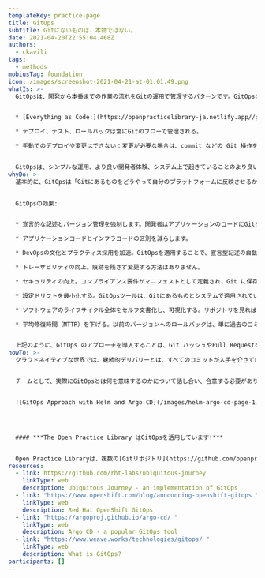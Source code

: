```yaml
---
templateKey: practice-page
title: GitOps
subtitle: Gitにないものは、本物ではない。
date: 2021-04-20T22:55:04.468Z
authors:
  - ckavili
tags:
  - methods
mobiusTag: foundation
icon: /images/screenshot-2021-04-21-at-01.01.49.png
whatIs: >-
  GitOpsは、開発から本番までの作業の流れをGitの運用で管理するパターンです。GitOpsのコンセプトは、以下のように非常にわかりやすいものです:


  * [Everything as Code:](https://openpracticelibrary-ja.netlify.app//practice/everything-as-code/) Gitは常に、システムで起きていることに対する、信頼できる情報源である。

  * デプロイ、テスト、ロールバックは常にGitのフローで管理される。

  * 手動でのデプロイや変更はできない：変更が必要な場合は、commit などの Git 操作を行うか、pull request を上げる必要がある。


  GitOpsは、シンプルな運用、より良い開発者体験、システム上で起きていることのより良い可視性を提供します。今日、最も人気のあるGitOpsツールは、ArgoCDとFluxです。GitOpsの採用が進むにつれて、そのアプローチとツールに関するベストプラクティスも急速に形成されつつあります。
whyDo: >-
  基本的に、GitOpsは「Gitにあるものをどうやって自分のプラットフォームに反映させるか」という問題を解決するためのものです。プラットフォームと直接やりとりする必要性をなくし、代わりにGitリポジトリとやりとりするようにします。しかし、GitOps は、特に DevOps **文化** と **プラクティス** を採用したいと考えている企業にとって、*everything as code* のアプローチを超える、それ以上の価値を組織へ提供します。
  

  GitOpsの効果:


  * 宣言的な記述とバージョン管理を強制します。開発者はアプリケーションのコードにGitを使うことに慣れていますが、GitOpsはソースコードと並んで、アプリケーションの他のリソースも保存する必要があることを意味します。もし、それらがGitになければ、本物ではないのです！

  * アプリケーションコードとインフラコードの区別を減らします。

  * DevOpsの文化とプラクティス採用を加速。GitOpsを適用することで、宣言型記述の自動デプロイメントが可能になり、リードタイムの短縮につながります。

  * トレーサビリティの向上。痕跡を残さず変更する方法はありません。

  * セキュリティの向上。コンプライアンス要件がマニフェストとして定義され、Git に保存されている場合、GitOps を通してその適用を確認することができます。さらに、Gitは変更を追跡するため、信頼できる唯一の情報源（the single source of truth）となり、大きなセキュリティ上の利点を提供します。

  * 設定ドリフトを最小化する。GitOpsツールは、Gitにあるものとシステムで適用されているものに違いがある場合に警告を出し、変更を戻す手助けもします。

  * ソフトウェアのライフサイクル全体をセルフ文書化し、可視化する。リポジトリを見れば、プラットフォーム上で何が動いているかが簡単にわかるようになります。

  * 平均修復時間（MTTR）を下げる。以前のバージョンへのロールバックは、単に過去のコミットを使用するだけです。


  上記のように、GitOps のアプローチを導入することは、Git ハッシュやPull Requestを気にするだけでなく、製品やより重要なチームについても可視化できることを意味します。ITデリバリー能力の立ち上げとスケーリングにGitOpsを適用することで、市場やグローバルな出来事への対応を大幅に加速させることができます。GitOps のアプローチは、新しいチームや既存のチームに対して、再現性のある環境とツールを作成するためのより良い体験を提供することができます。また、既存のアプリケーションを移行する場合は、生産性を向上させ、ダイナミックなチーム構造を迅速に採用することができます。
howTo: >-
  クラウドネイティブな世界では、継続的デリバリーとは、すべてのコミットが人手を介さずに自動的に本番環境に送信されるプラクティスです。したがって、GitOpsのアプローチは、CDに完璧にマッチしています。


  チームとして、実際にGitOpsとは何を意味するのかについて話し合い、合意する必要があります。Git リポジトリの構造や、どの設定ファイルをどこに保存するかを定義します。そして、ニーズに合わせて適切なツールを用意しましょう。もちろん、リポジトリを設定する方法は複数あります。 ここでは、1つの設定リポジトリと別のソースコードリポジトリを利用するCI/CDパイプラインのハイレベルなフロー例を示します:


  ![GitOps Approach with Helm and Argo CD](/images/helm-argo-cd-page-1.png)




  #### ***The Open Practice Library はGitOpsを活用しています!***


  Open Practice Libraryは、複数の[Gitリポジトリ](https://github.com/openpracticelibrary/opl-cd)に分散するマイクロサービスのコレクションとフロントエンドアプリケーションです。これらのマイクロサービスはマニフェストとして定義され、マニフェストの変更は自動的にトリガーされ、様々なコードレポのGitHub Actionsを介してOpen Practice Libraryのバージョンがリリースされます。これは ArgoCD によって監視され、Red Hat OpenShift Container Platform で実行されているアプリをマニフェストの変更で自動的に更新します。
resources:
  - link: https://github.com/rht-labs/ubiquitous-journey
    linkType: web
    description: Ubiquitous Journey - an implementation of GitOps
  - link: "https://www.openshift.com/blog/announcing-openshift-gitops "
    linkType: web
    description: Red Hat OpenShift GitOps
  - link: "https://argoproj.github.io/argo-cd/ "
    linkType: web
    description: Argo CD - a popular GitOps tool
  - link: "https://www.weave.works/technologies/gitops/ "
    linkType: web
    description: What is GitOps?
participants: []
---
```

